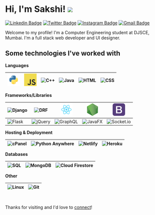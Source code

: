 
# Hi, I'm Sakshi! <img src="https://media.giphy.com/media/hvRJCLFzcasrR4ia7z/giphy.gif" width="35px">
[![Linkedin Badge](https://img.shields.io/badge/-sakshi--uppoor-blue?logo=linkedin)](https://www.linkedin.com/in/sakshi-uppoor/)
[![Twitter Badge](https://img.shields.io/badge/-VisualCoder-1ca0f1?logo=twitter&logoColor=white)](https://twitter.com/VisualCoder)
[![Instagram Badge](https://img.shields.io/badge/-airiadne-4f58ca?logo=instagram&logoColor=white)](https://www.instagram.com/airiadne/?hl=en)
[![Gmail Badge](https://img.shields.io/badge/-sakshiuppoor%40gmail.com-red?logo=gmail&logoColor=white)](mailto:sakshiuppoor@gmail.com)

Welcome to my profile! I'm a Computer Engineering student at DJSCE, Mumbai. I'm a full stack web developer and UI designer. 

## Some technologies I've worked with

**Languages**

<img title="Python" alt="Python" width="40px" src="https://raw.githubusercontent.com/github/explore/master/topics/python/python.png" />|<img alt="JS" title="JavaScript" width="40px" src="https://raw.githubusercontent.com/github/explore/master/topics/javascript/javascript.png">|<img title="C++" alt="C++" width="40px" src="https://upload.wikimedia.org/wikipedia/commons/thumb/1/18/ISO_C%2B%2B_Logo.svg/1200px-ISO_C%2B%2B_Logo.svg.png">|<img title="Java" alt="Java" width="40px" src="https://logoeps.com/wp-content/uploads/2011/06/java-logo-vector.png">|<img title="HTML" alt="HTML" width="40px" src="https://www.w3.org/html/logo/downloads/HTML5_Badge_512.png">|<img title="CSS" alt="CSS" width="40px" src="https://www.pngix.com/pngfile/big/193-1937198_image-result-for-css3-icon-css-logo-transparent.png">
|--|--|--|--|--|--|

**Frameworks/Libraries**

<img title="Django" alt="Django" width="30px" src="https://twilio-cms-prod.s3.amazonaws.com/original_images/django-dark.png">|<img title="Django Rest Framework" alt="DRF" width="45px" src="https://storage.googleapis.com/cw-p1w5jpim0sdhkccw8gr/media/blog-images/drf-logo2.png">|<img title="React" alt="React" width="40px" src="https://raw.githubusercontent.com/github/explore/master/topics/react/react.png">|<img title="Node" alt="Node" width="40px" src="https://raw.githubusercontent.com/github/explore/80688e429a7d4ef2fca1e82350fe8e3517d3494d/topics/nodejs/nodejs.png">|<img title="Bootstrap" alt="Bootstrap" width="40px" src="https://raw.githubusercontent.com/github/explore/master/topics/bootstrap/bootstrap.png">
|--|--|--|--|--|
<img title="Flask" alt="Flask" height="40px" src="https://miro.medium.com/max/438/1*0G5zu7CnXdMT9pGbYUTQLQ.png">|<img title="jQuery" alt="jQuery" width="40px" src="https://res.cloudinary.com/penname/image/fetch/https://miro.medium.com/max/570/1*QR2SBNwG75LyY5uwqWpN3A.png">|<img title="GrahpQL" alt="GraphQL" width="40px" src="https://upload.wikimedia.org/wikipedia/commons/thumb/1/17/GraphQL_Logo.svg/1200px-GraphQL_Logo.svg.png">|<img title="JavaFX" alt="JavaFX" width="40px" src="https://static.wixstatic.com/media/2724b2_a4c660815dde4271be00cb7e9b9cae2c~mv2.png/v1/fit/w_605%2Ch_533%2Cal_c/file.png">|<img title="Socket.io" alt="Socket.io" width="40px" src="https://upload.wikimedia.org/wikipedia/commons/9/96/Socket-io.svg">

**Hosting & Deployment**

|<img title="cPanel" alt="cPanel" width="40px" src="https://cloudfitters.com/wp-content/uploads/2020/10/371-3713175_cpanel-hosting-customer-solution-icon.jpg">|<img title="Python Anywhere" alt="Python Anywhere" height="40px" src="https://encrypted-tbn0.gstatic.com/images?q=tbn:ANd9GcTOXKdQMsGfjwn9UiAo6xmwNLWa7YO9qYFpWUlMc2YBlfhwEA6SN1Q-BtPd3f-jUmgqjw&usqp=CAU">|<img title="Netlify" alt="Netlify" width="40px" src="https://jeancochrane.com/static/images/blog/netlify-identity-dealbreakers/netlify-logo.png">|<img title="Heroku" alt="Heroku" width="40px" src="https://cdn.iconscout.com/icon/free/png-512/heroku-5-569467.png">
|--|--|--|--|

**Databases**

<img title="SQL" alt="SQL" width="60px" src="https://download.logo.wine/logo/MySQL/MySQL-Logo.wine.png">|<img title="MongoDB" alt="MongoDB" height="30px" src="https://webassets.mongodb.com/_com_assets/cms/mongodb_logo1-76twgcu2dm.png">|<img title="Cloud Firestore" alt="Cloud Firestore" width="40px" src="https://raw.githubusercontent.com/jovotech/jovo-marketplace/master/thumbnails/jovo-db-firestore.png"> <br>
|--|--|--|

**Other**

<img title="Linux" alt="Linux" width="40px" src="https://upload.wikimedia.org/wikipedia/commons/thumb/3/35/Tux.svg/1200px-Tux.svg.png">|<img title="Git" alt="Git" width="40px" src="https://avatars.githubusercontent.com/u/18133?s=200&v=4">
|--|--|
<br>

Thanks for visiting and I'd love to [connect](https://www.linkedin.com/in/sakshi-uppoor/)!
